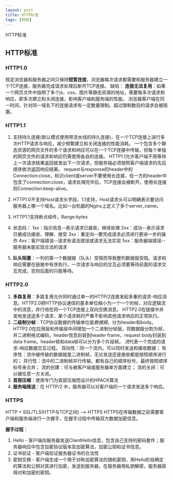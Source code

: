 ```yaml
---
layout: post
title: HTTP标准
tags: [网络]
---
```


HTTP标准

## HTTP标准

### HTTP1.0

规定浏览器和服务器之间只保持**短暂连接**，浏览器每次请求都需要和服务器建立一个TCP连接，服务器完成请求处理后断开TCP连接。
缺陷：
**连接无法复用**：如果一个网页文件中指明了多个js、css、图片等静态资源的地址，需要每多次请求和响应，即多次建立和关闭连接，影响客户端和服务端的性能。
浏览器客户端在同一时间，针对同一域名下的连接请求有一定数量限制。超过限制数目的请求会被阻塞。

### HTTP1.1

1. 支持持久连接(默认模式使用带流水线的持久连接)，在一个TCP连接上进行多次HTTP请求与响应，减少频繁建立和关闭连接的性能消耗。
一个包含多个静态资源的网页文件的多个请求和响应可以在一个TCP连接中传输，但每个单独的网页文件的请求和响应仍需使用各自的连接。
HTTP1.1允许客户端不用等待上一次请求结果返回就发出下一次请求，但服务端必须按照客户端请求的先后顺序依次返回响应结果。
request与response的header中的Connection:close，标识client或server不要使用长连接，任一方的header中包含了connection:close，请求处理完毕后，TCP连接会被断开。使用长连接则Connection:keep-alive。

2. HTTP1.0不支持Host请求头字段，1.1支持，Host请求头可以明确表示要访问服务器上哪一个域名。比如一台机器的Nginx上定义了多个server_name。

3. HTTP1.1支持断点续传，Range:bytes

4. 状态码：
1xx：指示信息--表示请求已接收，继续处理
2xx：成功--表示请求已被成功接收、理解、接受
3xx：重定向--要完成请求必须进行更进一步的操作
4xx：客户端错误--请求有语法错误或请求无法实现
5xx：服务器端错误--服务器未能实现合法的请求

5. **队头阻塞**：一列的第一个数据报（队头）受阻而导致整列数据报受阻。请求和响应需要在链接中有序执行，一次请求与响应的交互必须要等待前面的请求交互完成，否则后面的只能等待。

### HTTP2.0

1. **多路复用**：多路复用允许同时通过单一的HTTP/2连接发起多重的请求-响应消息。HTTP2.0把HTTP协议通信的基本单位缩小为一个一个的帧，对应逻辑流中的消息，并行地在同一个TCP连接上双向交换消息。
HTTP2.0在链接中并发地发送送多个请求，某个请求耗时严重不影响其他请求响应的正常执行。
2. **二级制分帧**：TCP协议数据的传输单位是*数据报*，分为header和body。HTTP2.0在应用层和传输层中间增加一个二进制分帧层，将数据报分割为帧，并二进制格式编码，header信息封装到header frame，request body封装到data frame。header帧和data帧可以分为多个片段帧。
*流*代表一个完成的请求-响应数据交互过程。
双向性：同一个流内，可以同时发送和接收数据；
有序性：流中被传输的数据就是二进制帧，无论发送还是接收都是按照顺序进行的；
并行性：流中的二进制帧并行传输，都有自己的顺序标号，最终按照顺序标号来合并；
流的创建：可与被客户端或服务器单方面建立；
流的关闭：可以被任意一方关闭。
3. **首部压缩**：使用专门为首部压缩而设计的HPACK算法
4. **服务端推送**：在 HTTP/2 中，服务器可以对客户端的一个请求发送多个响应。

### HTTPS

HTTP + SSL/TLS(HTTP与TCP之间) --> HTTPS
HTTPS在传输数据之前需要客户端和服务端进行一次握手，在握手过程中传输双方数据加密信息。

**握手过程**：
1. Hello - 客户端向服务器发送ClientHello信息，包含自己支持的密码套件；服务器响应中包含加密协议版本及加密算法，加密公钥和证书信息。
2. 证书验证 - 客户端验证服务器证书的合法性
3. 密钥交换 - 客户端生成一个用于对称加密算法的随机密钥，用Hello阶段确定的算法和公钥对其进行加密，发送到服务器，在服务器用私钥解密，服务器获得对称加密的密钥。
